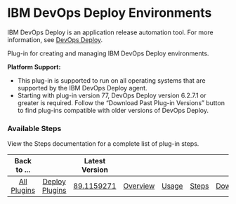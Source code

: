 
# IBM DevOps Deploy Environments

IBM DevOps Deploy is an application release automation tool. For more information, see [DevOps Deploy](https://www.ibm.com/cloud/urbancode).

Plug-in for creating and managing IBM DevOps Deploy environments.


**Platform Support:**


* This plug-in is supported to run on all operating systems that are supported by the IBM DevOps Deploy agent.
* Starting with plug-in version 77, DevOps Deploy version 6.2.7.1 or greater is required. Follow the “Download Past Plug-in Versions” button to find plug-ins compatible with older versions of DevOps Deploy.


### Available Steps

View the Steps documentation for a complete list of plug-in steps.



|Back to ...||Latest Version|||||
| :---: | :---: | :---: | :---: | :---: | :---: | :---: |
|[All Plugins](../../index.md)|[Deploy Plugins](../README.md)|[89.1159271](https://raw.githubusercontent.com/UrbanCode/IBM-UCD-PLUGINS/main/files/uDeploy-Environment/ucd-uDeploy-Environment-89.1159271.zip)|[Overview](overview.md)|[Usage](usage.md)|[Steps](steps.md)|[Downloads](downloads.md)|
